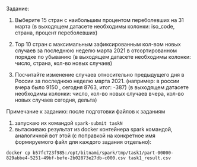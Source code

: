 Задание:

1) Выберите 15 стран с наибольшим процентом переболевших на 31 марта (в выходящем датасете необходимы колонки: iso_code, страна, процент переболевших)

2) Top 10 стран с максимальным зафиксированным кол-вом новых случаев за последнюю неделю марта 2021 в отсортированном порядке по убыванию
(в выходящем датасете необходимы колонки: число, страна, кол-во новых случаев)

3) Посчитайте изменение случаев относительно предыдущего дня в России за последнюю неделю марта 2021. (например: в россии вчера было 9150 , сегодня 8763, итог: -387) (в выходящем датасете необходимы колонки: число, кол-во новых случаев вчера, кол-во новых случаев сегодня, дельта)

Примечание к заданию: после подготовки файлов к заданиям

1) запускаю их командой `spark-submit taskN`
2) вытаскиваю результат из docker контейнера spark командой, аналогичной вот этой (с поправкой на конкретное имя формируемого файл для каждого задания отдельно):

`docker cp b57fc723f985:/opt/bitnami/spark/tmp/task1/part-00000-829abbe4-5251-49bf-befe-2b02873e27db-c000.csv task1_result.csv`